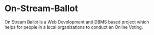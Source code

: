 # On-Stream-Ballot
On Stream Ballot is a Web Development and DBMS based project which helps for people in a local organizations to conduct an Online Voting.

